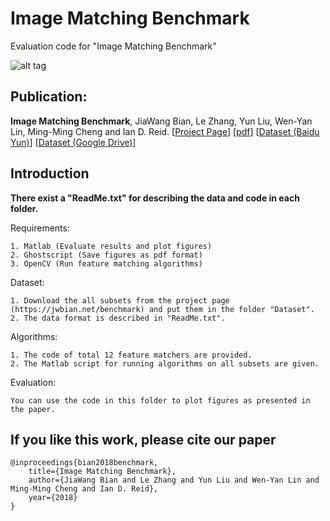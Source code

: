 # Image Matching Benchmark
Evaluation code for "Image Matching Benchmark"

![alt tag](https://jwbian.net/wp-content/uploads/2017/09/Pipeline.png)

## Publication:

**Image Matching Benchmark**, JiaWang Bian, Le Zhang, Yun Liu, Wen-Yan Lin, Ming-Ming Cheng and Ian D. Reid.
[[Project Page](http://jwbian.net/benchmark)] [[pdf](https://arxiv.org/abs/1709.03917)] [[Dataset (Baidu Yun)](http://pan.baidu.com/s/1c22HIFI)] [[Dataset (Google Drive)](https://drive.google.com/open?id=0BzSIuFwe7BkTemlNVjZYclFWOFk)]


## Introduction

**There exist a "ReadMe.txt" for describing the data and code in each folder.**

Requirements:

	1. Matlab (Evaluate results and plot figures)
	2. Ghostscript (Save figures as pdf format)
	3. OpenCV (Run feature matching algorithms)
 
Dataset:
	
	1. Download the all subsets from the project page (https://jwbian.net/benchmark) and put them in the folder "Dataset".
	2. The data format is described in "ReadMe.txt".
    
Algorithms:
	
	1. The code of total 12 feature matchers are provided.
	2. The Matlab script for running algorithms on all subsets are given.
    
Evaluation:
	
	You can use the code in this folder to plot figures as presented in the paper.
    

## If you like this work, please cite our paper
	@inproceedings{bian2018benchmark,
 	    title={Image Matching Benchmark},
	    author={JiaWang Bian and Le Zhang and Yun Liu and Wen-Yan Lin and Ming-Ming Cheng and Ian D. Reid},
	    year={2018}
	}



